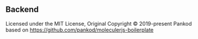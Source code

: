 ## Backend

Licensed under the MIT License, Original Copyright © 2019-present Pankod
based on https://github.com/pankod/moleculerjs-boilerplate
